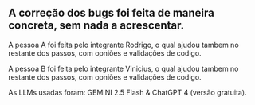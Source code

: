 ## A correção dos bugs foi feita de maneira concreta, sem nada a acrescentar.

A pessoa A foi feita pelo integrante Rodrigo, o qual ajudou tambem no restante dos passos, com opniões e validações de codigo.

A pessoa B foi feita pelo integrante Vinicius, o qual ajudou tambem no restante dos passos, com opniões e validações de codigo.

As LLMs usadas foram: GEMINI 2.5 Flash & ChatGPT 4 (versão gratuita).
